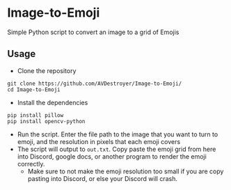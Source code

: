 # Image-to-Emoji
Simple Python script to convert an image to a grid of Emojis

## Usage
- Clone the repository
```
git clone https://github.com/AVDestroyer/Image-to-Emoji/
cd Image-to-Emoji
```
- Install the dependencies
```
pip install pillow
pip install opencv-python
```
- Run the script. Enter the file path to the image that you want to turn to emoji, and the resolution in pixels that each emoji covers
- The script will output to `out.txt`. Copy paste the emoji grid from here into Discord, google docs, or another program to render the emoji correctly.
    - Make sure to not make the emoji resolution too small if you are copy pasting into Discord, or else your Discord will crash.
